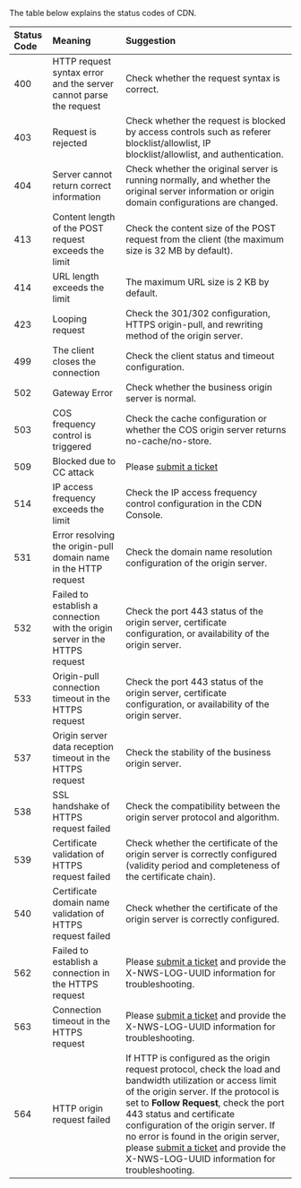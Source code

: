 

The table below explains the status codes of CDN.

| Status Code | Meaning | Suggestion |
| :----- | :------------------------------- | :----------------------------------------------------------- |
| 400 | HTTP request syntax error and the server cannot parse the request | Check whether the request syntax is correct.                                  |
| 403    | Request is rejected                             | Check whether the request is blocked by access controls such as referer blocklist/allowlist, IP blocklist/allowlist, and authentication. |
| 404    | Server cannot return correct information           | Check whether the original server is running normally, and whether the original server information or origin domain configurations are changed. |
| 413    | Content length of the POST request exceeds the limit                    | Check the content size of the POST request from the client (the maximum size is 32 MB by default).           |
| 414    | URL length exceeds the limit                     | The maximum URL size is 2 KB by default.                                        |
| 423    | Looping request                           | Check the 301/302 configuration, HTTPS origin-pull, and rewriting method of the origin server. |
| 499    | The client closes the connection                  | Check the client status and timeout configuration.                                |
| 502    | Gateway Error                             | Check whether the business origin server is normal.                                       |
| 503    | COS frequency control is triggered                          | Check the cache configuration or whether the COS origin server returns no-cache/no-store.                 |
| 509    | Blocked due to CC attack                | Please [submit a ticket](https://console.intl.cloud.tencent.com/workorder/category) |
| 514    | IP access frequency exceeds the limit                       | Check the IP access frequency control configuration in the CDN Console.                                 |
| 531    | Error resolving the origin-pull domain name in the HTTP request          | Check the domain name resolution configuration of the origin server.                                       |
| 532    | Failed to establish a connection with the origin server in the HTTPS request              | Check the port 443 status of the origin server, certificate configuration, or availability of the origin server.                  |
| 533    | Origin-pull connection timeout in the HTTPS request              | Check the port 443 status of the origin server, certificate configuration, or availability of the origin server.                  |
| 537    | Origin server data reception timeout in the HTTPS request             | Check the stability of the business origin server.                                         |
| 538    | SSL handshake of HTTPS request failed                | Check the compatibility between the origin server protocol and algorithm.                                 |
| 539    | Certificate validation of HTTPS request failed           | Check whether the certificate of the origin server is correctly configured (validity period and completeness of the certificate chain).       |
| 540    | Certificate domain name validation of HTTPS request failed          | Check whether the certificate of the origin server is correctly configured.                                  |
| 562    | Failed to establish a connection in the HTTPS request                | Please [submit a ticket](https://console.intl.cloud.tencent.com/workorder/category) and provide the X-NWS-LOG-UUID information for troubleshooting. |
| 563    | Connection timeout in the HTTPS request              | Please [submit a ticket](https://console.intl.cloud.tencent.com/workorder/category) and provide the X-NWS-LOG-UUID information for troubleshooting. |
| 564    | HTTP origin request failed                | If HTTP is configured as the origin request protocol, check the load and bandwidth utilization or access limit of the origin server. If the protocol is set to **Follow Request**, check the port 443 status and certificate configuration of the origin server. If no error is found in the origin server, please [submit a ticket](https://console.intl.cloud.tencent.com/workorder/category) and provide the X-NWS-LOG-UUID information for troubleshooting.|











